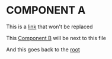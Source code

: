 # COMPONENT A

This is a [link](https://github.com/user/repo/blob/branch/other_file.md) that won't be replaced

This [Component B](COMPONENT_B.md) will be next to this file

And this goes back to the [root](../README.md)